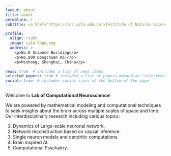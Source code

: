 ```yaml
---
layout: about
title: about
permalink: /
subtitle: <a href='https://ins.sjtu.edu.cn'>Institute of Natural Science</a>, <a href='http://www.sjtu.edu.cn'> Shanghai Jiao Tong University</a>.

profile:
  align: right
  image: sjtu-logo.png
  address: >
    <p>No.6 Science Building</p>
    <p>No.800 Dongchuan Rd.</p>
    <p>Minhang, Shanghai, China</p>

news: true  # includes a list of news items
selected_papers: true # includes a list of papers marked as "selected={true}"
social: true  # includes social icons at the bottom of the page
---
```


Welcome to **Lab of Computational Neuroscience**!

We are powered by mathematical modeling and computational techniques to seek insights about the brain across multiple scales of space and time. Our interdisciplinary research including various topics:

1. Dynamics of Large-scale neuronal network.
2. Network reconstruction based on causal inference.
3. Single neuron models and dendritic computations.
4. Brain inspired AI.
5. Computational Psychaitry.
